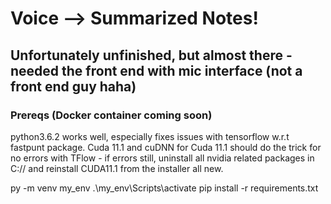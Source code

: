 # Voice --> Summarized Notes!
## Unfortunately unfinished, but almost there - needed the front end with mic interface (not a front end guy haha)
### Prereqs (Docker container coming soon)

python3.6.2 works well, especially fixes issues with tensorflow w.r.t fastpunt package.
Cuda 11.1 and cuDNN for Cuda 11.1 should do the trick for no errors with TFlow - if errors still, uninstall all nvidia related packages in C:// and reinstall CUDA11.1 from the installer all new.

py -m venv my_env
.\my_env\Scripts\activate
pip install -r requirements.txt
